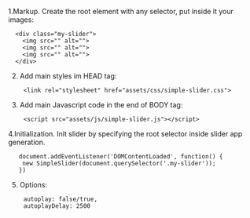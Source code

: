 1.Markup. Create the root element with any selector, put inside it your images:

      <div class="my-slider">
        <img src="" alt="">
        <img src="" alt="">
        <img src="" alt="">
      </div> 
      
2. Add main styles im HEAD tag:
       
        <link rel="stylesheet" href="assets/css/simple-slider.css">

3. Add main Javascript code in the end of BODY tag:
      
        <script src="assets/js/simple-slider.js"></script>
  
4.Initialization. Init slider by specifying the root selector inside slider app generation.
  
       document.addEventListener('DOMContentLoaded', function() {
        new SimpleSlider(document.querySelector('.my-slider'));
       })

5. Options:        
    
        autoplay: false/true,
        autoplayDelay: 2500
